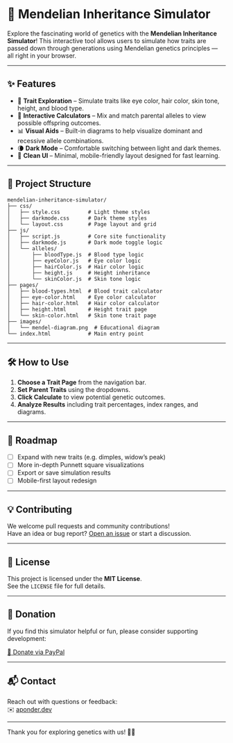 # 🌱 Mendelian Inheritance Simulator

Explore the fascinating world of genetics with the **Mendelian Inheritance Simulator**! This interactive tool allows users to simulate how traits are passed down through generations using Mendelian genetics principles — all right in your browser.

---

## ✨ Features

- 🧬 **Trait Exploration** – Simulate traits like eye color, hair color, skin tone, height, and blood type.
- 🧪 **Interactive Calculators** – Mix and match parental alleles to view possible offspring outcomes.
- 📊 **Visual Aids** – Built-in diagrams to help visualize dominant and recessive allele combinations.
- 🌘 **Dark Mode** – Comfortable switching between light and dark themes.
- 🧭 **Clean UI** – Minimal, mobile-friendly layout designed for fast learning.

---

## 📂 Project Structure

```plaintext
mendelian-inheritance-simulator/
├── css/
│   ├── style.css         # Light theme styles
│   ├── darkmode.css      # Dark theme styles
│   └── layout.css        # Page layout and grid
├── js/
│   ├── script.js         # Core site functionality
│   ├── darkmode.js       # Dark mode toggle logic
│   └── alleles/
│       ├── bloodType.js  # Blood type logic
│       ├── eyeColor.js   # Eye color logic
│       ├── hairColor.js  # Hair color logic
│       ├── height.js     # Height inheritance
│       └── skinColor.js  # Skin tone logic
├── pages/
│   ├── blood-types.html  # Blood trait calculator
│   ├── eye-color.html    # Eye color calculator
│   ├── hair-color.html   # Hair color calculator
│   ├── height.html       # Height trait page
│   └── skin-color.html   # Skin tone trait page
├── images/
│   └── mendel-diagram.png  # Educational diagram
└── index.html            # Main entry point
```

---

## 🛠️ How to Use

1. **Choose a Trait Page** from the navigation bar.
2. **Set Parent Traits** using the dropdowns.
3. **Click Calculate** to view potential genetic outcomes.
4. **Analyze Results** including trait percentages, index ranges, and diagrams.

---

## 🎯 Roadmap

- [ ] Expand with new traits (e.g. dimples, widow’s peak)
- [ ] More in-depth Punnett square visualizations
- [ ] Export or save simulation results
- [ ] Mobile-first layout redesign

---

## 💡 Contributing

We welcome pull requests and community contributions!  
Have an idea or bug report? [Open an issue](https://github.com/your-repo/issues) or start a discussion.

---

## 📝 License

This project is licensed under the **MIT License**.  
See the `LICENSE` file for full details.

---

## 💖 Donation

If you find this simulator helpful or fun, please consider supporting development:

[💸 Donate via PayPal](https://www.paypal.com/donate/?business=6TUCF33LPY9K2&no_recurring=0&item_name=Development+and+Coding+Features&currency_code=USD)

---

## 📬 Contact

Reach out with questions or feedback:  
✉️ [aponder.dev](mailto:Anthony@aponder.dev)

---

Thank you for exploring genetics with us! 🧬💡
